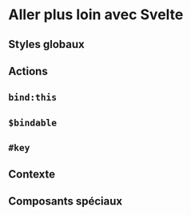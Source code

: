 # Aller plus loin avec Svelte

## Styles globaux

## Actions

## `bind:this`

## `$bindable`

## `#key`

## Contexte

## Composants spéciaux
